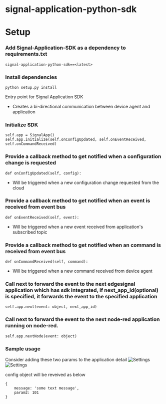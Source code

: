 # signal-application-python-sdk

# Setup

### Add Signal-Application-SDK as a dependency to requirements.txt
```
signal-application-python-sdk==<latest>
```

### Install dependencies
```
python setup.py install
```

Entry point for Signal Application SDK
* Creates a bi-directional communication between device agent and application

### Initialize SDK
```
self.app = SignalApp()
self.app.initialize(self.onConfigUpdated, self.onEventReceived, self.onCommandReceived)
```

### Provide a callback method to get notified when a configuration change is requested
```
def onConfigUpdated(self, config):
```
* Will be triggered when a new configuration change requested from the cloud


### Provide a callback method to get notified when an event is received from event bus
```
def onEventReceived(self, event):
```
* Will be triggered when a new event received from application's subscribed topic

### Provide a callback method to get notified when an command is received from event bus
```
def onCommandReceived(self, command):
```
* Will be triggered when a new command received from device agent

### Call next to forward the event to the next edgesignal application which has sdk integrated, if next_app_id(optional) is specified, it forwards the event to the specified application
```
self.app.next(event: object, next_app_id)
```

### Call next to forward the event to the next node-red application running on node-red.
```
self.app.nextNode(event: object)
```


### Sample usage
Consider adding these two params to the application detail
![Settings](settings_list.png)
![Settings](settings.png)

config object will be reveived as below

```
{
    message: 'some text message',
    param2: 101
}
```

 